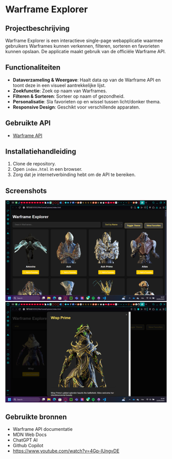 # Warframe Explorer

## Projectbeschrijving
Warframe Explorer is een interactieve single-page webapplicatie waarmee gebruikers Warframes kunnen verkennen, filteren, sorteren en favorieten kunnen opslaan. De applicatie maakt gebruik van de officiële Warframe API.

## Functionaliteiten
- **Dataverzameling & Weergave**: Haalt data op van de Warframe API en toont deze in een visueel aantrekkelijke lijst.
- **Zoekfunctie**: Zoek op naam van Warframes.
- **Filteren & Sorteren**: Sorteer op naam of gezondheid.
- **Personalisatie**: Sla favorieten op en wissel tussen licht/donker thema.
- **Responsive Design**: Geschikt voor verschillende apparaten.

## Gebruikte API
- [Warframe API](https://api.warframestat.us/warframes/)

## Installatiehandleiding
1. Clone de repository.
2. Open `index.html` in een browser.
3. Zorg dat je internetverbinding hebt om de API te bereiken.

## Screenshots
![alt text](image.png)
![alt text](image-1.png)

## Gebruikte bronnen
- Warframe API documentatie
- MDN Web Docs
- ChatGPT AI
- Github Copilot
- https://www.youtube.com/watch?v=4Gp-IUngvDE
